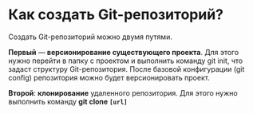 Как создать Git-репозиторий?
=====================

Создать Git-репозиторий можно двумя путями. 

**Первый** — **версионирование существующего проекта**. Для этого нужно перейти в папку с проектом и выполнить команду git init, что задаст структуру Git-репозитория. После базовой конфигурации (git config) репозитория можно будет версионировать проект.

**Второй**: **клонирование** удаленного репозитория. Для этого нужно выполнить команду **git clone `[url]`**
